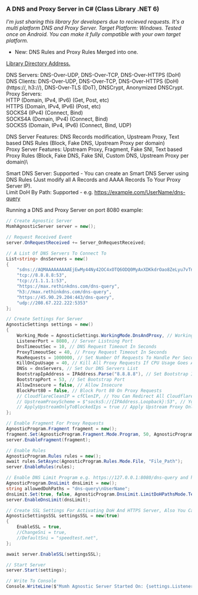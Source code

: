 ### A DNS and Proxy Server in C# (Class Library .NET 6)

_I'm just sharing this library for developers due to recieved requests.
It's a multi platform DNS and Proxy Server. Target Platform: Windows.
Tested once on Android. You can make it fully compatible with your own target platform._

* New: DNS Rules and Proxy Rules Merged into one.

[Library Directory Address.](https://github.com/msasanmh/MsmhAgnosticServer/tree/main/MsmhToolsClass/MsmhToolsClass/MsmhAgnosticServer)

DNS Servers: DNS-Over-UDP, DNS-Over-TCP, DNS-Over-HTTPS (DoH)\
DNS Clients: DNS-Over-UDP, DNS-Over-TCP, DNS-Over-HTTPS (DoH)(https://, h3://), DNS-Over-TLS (DoT), DNSCrypt, Anonymized DNSCrypt.\
Proxy Servers:\
    HTTP (Domain, IPv4, IPv6) (Get, Post, etc)\
    HTTPS (Domain, IPv4, IPv6) (Post, etc)\
    SOCKS4 (IPv4) (Connect, Bind)\
    SOCKS4A (Domain, IPv4) (Connect, Bind)\
    SOCKS5 (Domain, IPv4, IPv6) (Connect, Bind, UDP)

DNS Server Features: DNS Records modification, Upstream Proxy, Text based DNS Rules (Block, Fake DNS, Upstream Proxy per domain)\
Proxy Server Features: Upstream Proxy, Fragment, Fake SNI, Text based Proxy Rules (Block, Fake DNS, Fake SNI, Custom DNS, Upstream Proxy per domain)\

Smart DNS Server: Supported - You can create an Smart DNS Server using DNS Rules (Just modify all A Records and AAAA Records To Your Proxy Server IP).\
Limit DoH By Path: Supported - e.g. https://example.com/UserName/dns-query </br>

Running a DNS and Proxy Server on port 8080 example:
```C#
// Create Agnostic Server
MsmhAgnosticServer server = new();

// Request Received Event
server.OnRequestReceived += Server_OnRequestReceived;

// A List Of DNS Servers To Connect To
List<string> dnsServers = new()
{
    "sdns://AQMAAAAAAAAAEjEwMy44Ny42OC4xOTQ6ODQ0MyAxXDKkdrOao8ZeLyu7vTnVrT0C7YlPNNf6trdMkje7QR8yLmRuc2NyeXB0LWNlcnQuZG5zLmJlYmFzaWQuY29t",
    "tcp://8.8.8.8:53",
    "tcp://1.1.1.1:53",
    "https://max.rethinkdns.com/dns-query",
    "h3://max.rethinkdns.com/dns-query",
    "https://45.90.29.204:443/dns-query",
    "udp://208.67.222.222:5353"
};

// Create Settings For Server
AgnosticSettings settings = new()
{
    Working_Mode = AgnosticSettings.WorkingMode.DnsAndProxy, // Working Mode - Only DNS Or DNS And Proxy
    ListenerPort = 8080, // Server Listning Port
    DnsTimeoutSec = 10, // DNS Request Timeout In Seconds
    ProxyTimeoutSec = 40, // Proxy Request Timeout In Seconds
    MaxRequests = 1000000, // Set Number Of Requests To Handle Per Second
    KillOnCpuUsage = 40, // Kill All Proxy Requests If CPU Usage Goes Above 40%
    DNSs = dnsServers, // Set Our DNS Servers List
    BootstrapIpAddress = IPAddress.Parse("8.8.8.8"), // Set Bootstrap IP Address
    BootstrapPort = 53, // Set Bootstrap Port
    AllowInsecure = false, // Allow Insecure
    BlockPort80 = false, // Block Port 80 On Proxy Requests
    // CloudflareCleanIP = cfClenIP, // You Can Redirect All Cloudflare IPs To A Clean IP (IPv4 Only)
    // UpstreamProxyScheme = $"socks5://{IPAddress.Loopback}:53", // You Can Set Your Upstream Proxy Here
    // ApplyUpstreamOnlyToBlockedIps = true // Apply Upstream Proxy Only To Blocked IPs
};

// Enable Fragment For Proxy Requests
AgnosticProgram.Fragment fragment = new();
fragment.Set(AgnosticProgram.Fragment.Mode.Program, 50, AgnosticProgram.Fragment.ChunkMode.SNI, 5, 2, 1);
server.EnableFragment(fragment);

// Enable Rules
AgnosticProgram.Rules rules = new();
await rules.SetAsync(AgnosticProgram.Rules.Mode.File, "File_Path");
server.EnableRules(rules);

// Enable DNS Limit Program e.g. https://127.0.0.1:8080/dns-query and https://127.0.0.1:8080/UserName/dns-query
AgnosticProgram.DnsLimit dnsLimit = new();
string allowedDohPaths = "dns-query\nUserName";
dnsLimit.Set(true, false, AgnosticProgram.DnsLimit.LimitDoHPathsMode.Text, allowedDohPaths);
server.EnableDnsLimit(dnsLimit);

// Create SSL Settings For Activating DoH And HTTPS Server, Also You Can Change SNI Here (Fake SNI)
AgnosticSettingsSSL settingsSSL = new(true)
{
    EnableSSL = true,
    //ChangeSni = true,
    //DefaultSni = "speedtest.net",
};

await server.EnableSSL(settingsSSL);

// Start Server
server.Start(settings);

// Write To Console
Console.WriteLine($"Msmh Agnostic Server Started On: {settings.ListenerIP}:{settings.ListenerPort}");
```

